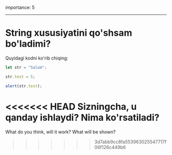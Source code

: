 importance: 5

---

# String xususiyatini qo'shsam bo'ladimi?


Quyidagi kodni ko'rib chiqing:

```js
let str = "Salom";

str.test = 5;

alert(str.test);
```

<<<<<<< HEAD
Sizningcha, u qanday ishlaydi? Nima ko'rsatiladi?
=======
What do you think, will it work? What will be shown?
>>>>>>> 3d7abb9cc8fa553963025547717f06f126c449b6
